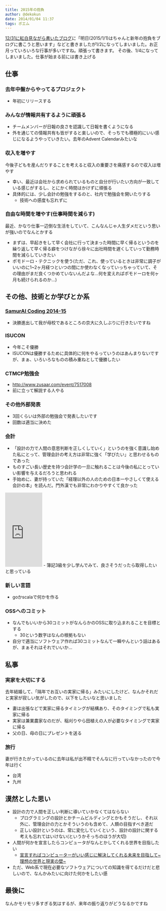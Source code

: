```yaml
---
title: 2015年の抱負
author: @dekokun
date: 2014/01/04 11:37
tags: ポエム
---
```


[12/31に紅白見ながら書いたブログ](http://dekokun.github.io/posts/2014-12-31.html)に「明日(2015/1/1)はちゃんと新年の抱負をブログに書こうと思います」などと書きましたが1/2になってしまいました。お正月っていろいろな行事が多いですね。頑張って書きます。
その後、1/4になってしまいました。仕事が始まる前には書き上げる

## 仕事

### 去年中盤からやってるプロジェクト

- 年初にリリースする

### みんなが情報共有するように頑張る

- チームメンバーが日報の良さを認識して日報を書くようになる
- 外を通じての情報共有も皆がすると楽しいので、そっちでも積極的にいい感じになるようやっていきたい。去年のAdvent Calendarみたいな

### 収入を増やす

今後子どもを産んだりすることを考えると収入の重要さを痛感するので収入は増やす

- 幸い、最近は会社から求められているものと自分が行いたい方向が一致している感じがするし、とにかく時間はかけずに頑張る
- 具体的には、少し会計の勉強をするのと、社内で勉強会を開いたりする
    - 技術への感度も忘れずに

### 自由な時間を増やす(仕事時間を減らす)

最近、かなり仕事一辺倒な生活をしていて、こんなんじゃ人生ダメだという思いが強いのでなんとかする

- まずは、早起きをして早く会社に行って決まった時間に早く帰るというのを繰り返して早く帰る癖をつけながら徐々に出社時間を遅くしていって勤務時間を減らしていきたい
- ポモドーロ・テクニックを使う(ただ、これ、使っているときは非常に調子がいいのに1~2ヶ月経つといつの間にか使わなくなっていっちゃっていて、その理由がまだ良くつかめていないんだよな…何を変えればポモドーロを何ヶ月も続けられるのか…)

## その他、技術とか学びとか系

### [SamurAI Coding 2014-15](http://samuraicoding.info/index-jp.html)

- 決勝進出して我が母校であるところの京大に久しぶりに行きたいですね

### ISUCON

- 今年こそ優勝
- ISUCONは優勝するために具体的に何をやるっていうのはあんまりないですが、まぁ、いろいろなものの積み重ねとして優勝したい

### CTMCP勉強会

- http://www.zusaar.com/event/7517008
- 前に立って解説する人やる

### その他外部発表

- 3回くらいは外部の勉強会で発表したいです
- 回数は適当に決めた

### 会計

- 「設計の力で人間の意思判断を正しくしていく」というのを強く意識し始めた私にとって、管理会計の考え方は非常に強く「学びたい」と思わせるものであった
- ものすごい長い歴史を持つ会計学の一旦に触れることは今後の私にとっていい影響を与えるだろうと思われる
- 手始めに、妻が持っていた「経理以外の人のための日本一やさしくて使える会計の本」を読んだ。門外漢でも非常にわかりやすくて良かった
<iframe src="http://rcm-fe.amazon-adsystem.com/e/cm?lt1=_blank&bc1=000000&IS2=1&bg1=FFFFFF&fc1=000000&lc1=0000FF&t=dekokun-22&o=9&p=8&l=as4&m=amazon&f=ifr&ref=ss_til&asins=488759836X" style="width:120px;height:240px;" scrolling="no" marginwidth="0" marginheight="0" frameborder="0"></iframe>
- 簿記3級を少し学んでみて、良さそうだったら取得したいと思っている

### 新しい言語

- goかscalaで何かを作る

### OSSへのコミット

- なんでもいいから30コミットがなんらかのOSSに取り込まれることを目標とする
    - 30という数字はなんの根拠もない
- 自分で適当にソフトウェア作れば30コミットなんて一瞬やんという話はあるが、まぁそれはそれでいいか…

## 私事

### 実家を大切にする

去年結婚して、「隔年でお互いの実家に帰る」みたいにしたけど、なんかそれだと実家が寂しい気がしたので、以下をしたいなと思いました

- 妻は出張などで実家に帰るタイミングが結構あり、そのタイミングで私も実家に帰る
- 実家は兼業農家なのだが、稲刈りやら田植えの人が必要なタイミングで実家に帰る
- 父の日、母の日にプレゼントを送る

### 旅行

妻が行きたがっているのに去年は私が出不精でそんなに行っていなかったので今年は行く

- 台湾
- 九州

## 漠然とした思い

- 設計の力で人間を正しい判断に導いていかなくてはならない
    - プログラミングの設計とかチームビルディングとかもそうだし、それ以外に、管理会計の力とかそういうのも含めて、人類の目指すべき道だ
    - 正しい設計というのは、常に変化していくという、設計の設計に関する考えも忘れてはいけない(というかそっちのほうが大切)
- 人間が何かを宣言したらコンピュータがなんとかしてくれる世界を目指したい
    - [宣言すればコンピューターがいい感じに解決してくれる未来を目指して~理想の世界と現実の壁~](http://dekokun.github.io/posts/2014-12-25.html)
- ただ、Web系で現在必要なソフトウェアについての知識を得てるだけだと悲しいので、なんかみたいに向けた何かをしたい感

## 最後に

なんかモリモリ多すぎる気はするが、来年の振り返りがどうなるかですね
